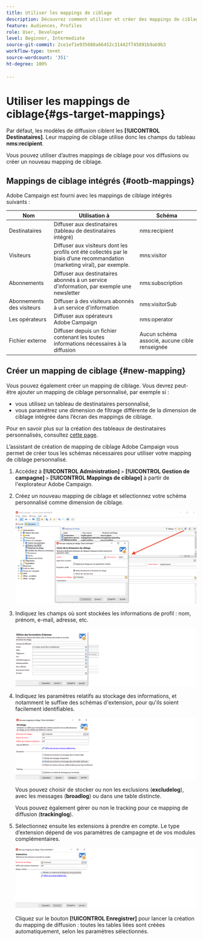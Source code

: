 ```yaml
---
title: Utiliser les mappings de ciblage
description: Découvrez comment utiliser et créer des mappings de ciblage
feature: Audiences, Profiles
role: User, Developer
level: Beginner, Intermediate
source-git-commit: 2ce1ef1e935080a66452c31442f745891b9ab9b3
workflow-type: tm+mt
source-wordcount: '351'
ht-degree: 100%

---
```


# Utiliser les mappings de ciblage{#gs-target-mappings}

Par défaut, les modèles de diffusion ciblent les **[!UICONTROL Destinataires]**. Leur mapping de ciblage utilise donc les champs du tableau **nms:recipient**.

Vous pouvez utiliser d’autres mappings de ciblage pour vos diffusions ou créer un nouveau mapping de ciblage.

## Mappings de ciblage intégrés {#ootb-mappings}

Adobe Campaign est fourni avec les mappings de ciblage intégrés suivants :

| Nom | Utilisation à | Schéma |
|---|---|---|
| Destinataires | Diffuser aux destinataires (tableau de destinataires intégré) | nms:recipient |
| Visiteurs | Diffuser aux visiteurs dont les profils ont été collectés par le biais d’une recommandation (marketing viral), par exemple. | mns:visitor |
| Abonnements  | Diffuser aux destinataires abonnés à un service d&#39;information, par exemple une newsletter | nms:subscription |
| Abonnements des visiteurs | Diffuser à des visiteurs abonnés à un service d&#39;information | nms:visitorSub |
| Les opérateurs | Diffuser aux opérateurs Adobe Campaign | nms:operator |
| Fichier externe | Diffuser depuis un fichier contenant les toutes informations nécessaires à la diffusion | Aucun schéma associé, aucune cible renseignée |

## Créer un mapping de ciblage {#new-mapping}

Vous pouvez également créer un mapping de ciblage. Vous devrez peut-être ajouter un mapping de ciblage personnalisé, par exemple si :

* vous utilisez un tableau de destinataires personnalisé,
* vous paramétrez une dimension de filtrage différente de la dimension de ciblage intégrée dans l’écran des mappings de ciblage.

Pour en savoir plus sur la création des tableaux de destinataires personnalisés, consultez [cette page](../dev/custom-recipient.md).

L’assistant de création de mapping de ciblage Adobe Campaign vous permet de créer tous les schémas nécessaires pour utiliser votre mapping de ciblage personnalisé.

1. Accédez à **[!UICONTROL Administration]** `>` **[!UICONTROL Gestion de campagne]** `>` **[!UICONTROL Mappings de ciblage]** à partir de l&#39;explorateur Adobe Campaign.

1. Créez un nouveau mapping de ciblage et sélectionnez votre schéma personnalisé comme dimension de ciblage.

   ![](assets/new-target-mapping.png)


1. Indiquez les champs où sont stockées les informations de profil : nom, prénom, e-mail, adresse, etc.

   ![](assets/wf_new_mapping_define_join.png)

1. Indiquez les paramètres relatifs au stockage des informations, et notamment le suffixe des schémas d&#39;extension, pour qu&#39;ils soient facilement identifiables.

   ![](assets/wf_new_mapping_define_names.png)

   Vous pouvez choisir de stocker ou non les exclusions (**excludelog**), avec les messages (**broadlog**) ou dans une table distincte.

   Vous pouvez également gérer ou non le tracking pour ce mapping de diffusion (**trackinglog**).

1. Sélectionnez ensuite les extensions à prendre en compte. Le type d’extension dépend de vos paramètres de campagne et de vos modules complémentaires.

   ![](assets/wf_new_mapping_define_extensions.png)

   Cliquez sur le bouton **[!UICONTROL Enregistrer]** pour lancer la création du mapping de diffusion : toutes les tables liées sont créées automatiquement, selon les paramètres sélectionnés.

